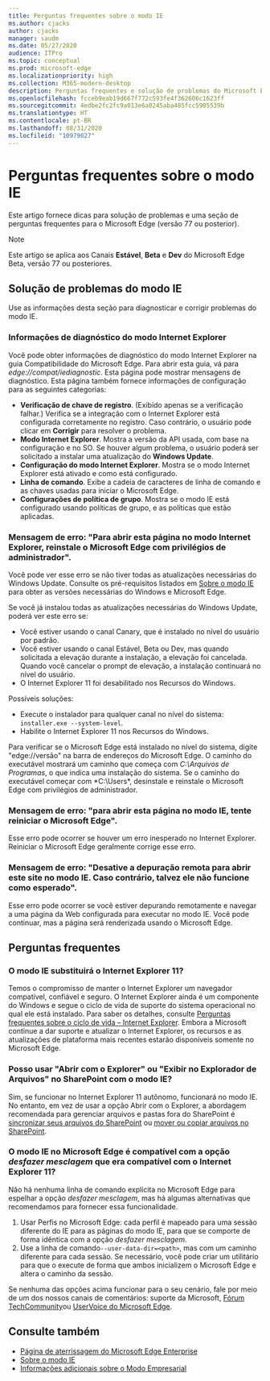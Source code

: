 ```yaml
---
title: Perguntas frequentes sobre o modo IE
ms.author: cjacks
author: cjacks
manager: saudm
ms.date: 05/27/2020
audience: ITPro
ms.topic: conceptual
ms.prod: microsoft-edge
ms.localizationpriority: high
ms.collection: M365-modern-desktop
description: Perguntas frequentes e solução de problemas do Microsoft Edge com o modo IE
ms.openlocfilehash: fcceb9eab19d667f772c593fe4f362606c1623ff
ms.sourcegitcommit: 4edbe2fc2fc9a013e6a0245aba485fcc5905539b
ms.translationtype: HT
ms.contentlocale: pt-BR
ms.lasthandoff: 08/31/2020
ms.locfileid: "10979027"
---
```

# Perguntas frequentes sobre o modo IE

Este artigo fornece dicas para solução de problemas e uma seção de perguntas frequentes para o Microsoft Edge (versão 77 ou posterior).

> [!NOTE]
> Este artigo se aplica aos Canais **Estável**, **Beta** e **Dev** do Microsoft Edge Beta, versão 77 ou posteriores.

## Solução de problemas do modo IE

Use as informações desta seção para diagnosticar e corrigir problemas do modo IE.

### Informações de diagnóstico do modo Internet Explorer

Você pode obter informações de diagnóstico do modo Internet Explorer na guia Compatibilidade do Microsoft Edge. Para abrir esta guia, vá para *edge://compat/iediagnostic*. Esta página pode mostrar mensagens de diagnóstico. Esta página também fornece informações de configuração para as seguintes categorias:

- **Verificação de chave de registro**. (Exibido apenas se a verificação falhar.) Verifica se a integração com o Internet Explorer está configurada corretamente no registro. Caso contrário, o usuário pode clicar em **Corrigir** para resolver o problema.
- **Modo Internet Explorer**. Mostra a versão da API usada, com base na configuração e no SO. Se houver algum problema, o usuário poderá ser solicitado a instalar uma atualização do **Windows Update**.
- **Configuração do modo Internet Explorer**. Mostra se o modo Internet Explorer está ativado e como está configurado.
- **Linha de comando**. Exibe a cadeia de caracteres de linha de comando e as chaves usadas para iniciar o Microsoft Edge.
- **Configurações de política de grupo**. Mostra se o modo IE está configurado usando políticas de grupo, e as políticas que estão aplicadas.

### Mensagem de erro: "Para abrir esta página no modo Internet Explorer, reinstale o Microsoft Edge com privilégios de administrador".

Você pode ver esse erro se não tiver todas as atualizações necessárias do Windows Update. Consulte os pré-requisitos listados em [Sobre o modo IE](https://docs.microsoft.com/deployedge/edge-ie-mode) para obter as versões necessárias do Windows e Microsoft Edge.

Se você já instalou todas as atualizações necessárias do Windows Update, poderá ver este erro se:

- Você estiver usando o canal Canary, que é instalado no nível do usuário por padrão.
- Você estiver usando o canal Estável, Beta ou Dev, mas quando solicitada a elevação durante a instalação, a elevação foi cancelada. Quando você cancelar o prompt de elevação, a instalação continuará no nível do usuário.
- O Internet Explorer 11 foi desabilitado nos Recursos do Windows.

Possíveis soluções:

- Execute o instalador para qualquer canal no nível do sistema: `installer.exe --system-level`.
- Habilite o Internet Explorer 11 nos Recursos do Windows.

Para verificar se o Microsoft Edge está instalado no nível do sistema, digite "edge://versão" na barra de endereços do Microsoft Edge. O caminho do executável mostrará um caminho que começa com *C:\Arquivos de Programas*, o que indica uma instalação do sistema. Se o caminho do executável começar com *C:\Users\*, desinstale e reinstale o Microsoft Edge com privilégios de administrador.

### Mensagem de erro: "para abrir esta página no modo IE, tente reiniciar o Microsoft Edge".

Esse erro pode ocorrer se houver um erro inesperado no Internet Explorer. Reiniciar o Microsoft Edge geralmente corrige esse erro.

### Mensagem de erro: "Desative a depuração remota para abrir este site no modo IE. Caso contrário, talvez ele não funcione como esperado".

Esse erro pode ocorrer se você estiver depurando remotamente e navegar a uma página da Web configurada para executar no modo IE. Você pode continuar, mas a página será renderizada usando o Microsoft Edge.

## Perguntas frequentes

### O modo IE substituirá o Internet Explorer 11?

Temos o compromisso de manter o Internet Explorer um navegador compatível, confiável e seguro. O Internet Explorer ainda é um componente do Windows e segue o ciclo de vida de suporte do sistema operacional no qual ele está instalado. Para saber os detalhes, consulte [Perguntas frequentes sobre o ciclo de vida – Internet Explorer](https://support.microsoft.com/help/17454/). Embora a Microsoft continue a dar suporte e atualizar o Internet Explorer, os recursos e as atualizações de plataforma mais recentes estarão disponíveis somente no Microsoft Edge.

### Posso usar "Abrir com o Explorer" ou "Exibir no Explorador de Arquivos" no SharePoint com o modo IE?

Sim, se funcionar no Internet Explorer 11 autônomo, funcionará no modo IE. No entanto, em vez de usar a opção Abrir com o Explorer, a abordagem recomendada para gerenciar arquivos e pastas fora do SharePoint é [sincronizar seus arquivos do SharePoint](https://support.office.com/en-us/article/sync-sharepoint-files-with-the-onedrive-sync-app-6de9ede8-5b6e-4503-80b2-6190f3354a88) ou [mover ou copiar arquivos no SharePoint](https://support.office.com/en-us/article/move-or-copy-files-in-sharepoint-00e2f483-4df3-46be-a861-1f5f0c1a87bc).

### O modo IE no Microsoft Edge é compatível com a opção *desfazer mesclagem* que era compatível com o Internet Explorer 11?

Não há nenhuma linha de comando explícita no Microsoft Edge para espelhar a opção *desfazer mesclagem*, mas há algumas alternativas que recomendamos para fornecer essa funcionalidade.

1. Usar Perfis no Microsoft Edge: cada perfil é mapeado para uma sessão diferente do IE para as páginas do modo IE, para que se comporte de forma idêntica com a opção *desfazer mesclagem*.
2. Use a linha de comando`--user-data-dir=<path>`, mas com um caminho diferente para cada sessão. Se necessário, você pode criar um utilitário para que o execute de forma que ambos inicializem o Microsoft Edge e altera o caminho da sessão.

Se nenhuma das opções acima funcionar para o seu cenário, fale por meio de um dos nossos canais de comentários: suporte da Microsoft, [Fórum TechCommunity](https://techcommunity.microsoft.com/t5/enterprise/bd-p/EdgeInsiderEnterprise)ou [UserVoice do Microsoft Edge](https://microsoftedge.uservoice.com/forums/928825-enterprise).

## Consulte também

- [Página de aterrissagem do Microsoft Edge Enterprise](https://aka.ms/EdgeEnterprise)
- [Sobre o modo IE](https://docs.microsoft.com/deployedge/edge-ie-mode)
- [Informações adicionais sobre o Modo Empresarial](https://docs.microsoft.com/internet-explorer/ie11-deploy-guide/enterprise-mode-overview-for-ie11)